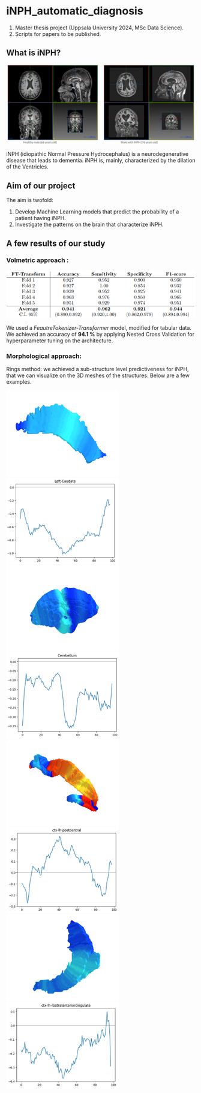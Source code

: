 # iNPH_automatic_diagnosis
1) Master thesis project (Uppsala University 2024, MSc Data Science).
2) Scripts for papers to be published.

## What is iNPH?
![healthy vs iNPH](./images/healthy_vs_iNPH.png)

iNPH (idiopathic Normal Pressure Hydrocephalus) is a neurodegenerative disease that leads to dementia. iNPH is, mainly, characterized by the dilation of the Ventricles.

## Aim of our project

The aim is twofold:

1) Develop Machine Learning models that predict the probability of a patient having iNPH.
2) Investigate the patterns on the brain that characterize iNPH.

## A few results of our study

### Volmetric approach :
![ftt folds](./images/FTTncv.png)

We used a *FeautreTokenizer-Transformer* model, modified for tabular data. We achieved an accuracy of **94.1 %** by applying Nested Cross Validation for hyperparameter tuning on the architecture.

### Morphological approach:

Rings method: we achieved a sub-structure level predictiveness for iNPH, that we can visualize on the 3D meshes of the structures. Below are a few examples.

<div>
  <img src="./images/rm-caudate.png" alt="caudate" width="300" style="margin-right: 10px;" />
  <img src="./images/rm-caudate-separation.png" alt="caudate separation" width="300" />
</div>

<div>
  <img src="./images/rm-cerebellum.png" alt="caudate" width="300" style="margin-right: 10px;" />
  <img src="./images/rm-cerebellum-separation.png" alt="caudate separation" width="300" />
</div>

<div>
  <img src="./images/rm-postcentral.png" alt="caudate" width="300" style="margin-right: 10px;" />
  <img src="./images/rm-postcentral-separation.png" alt="caudate separation" width="300" />
</div>

<div>
  <img src="./images/rm-rostral.png" alt="caudate" width="300" style="margin-right: 10px;" />
  <img src="./images/rm-rostral-separation.png" alt="caudate separation" width="300" />
</div>
